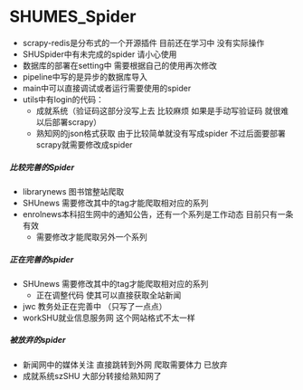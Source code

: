 # SHUMES_Spider
* scrapy-redis是分布式的一个开源插件 目前还在学习中
没有实际操作
* SHUSpider中有未完成的spider 请小心使用
* 数据库的部署在setting中 需要根据自己的使用再次修改
* pipeline中写的是异步的数据库导入
* main中可以直接调试或者运行需要使用的spider
* utils中有login的代码：
    * 成就系统（验证码这部分没写上去 比较麻烦 如果是手动写验证码 就很难以后部署scrapy）
    * 熟知网的json格式获取 由于比较简单就没有写成spider 不过后面要部署scrapy就需要修改成spider
##### 比较完善的Spider
* librarynews 图书馆整站爬取
* SHUnews 需要修改其中的tag才能爬取相对应的系列
* enrolnews本科招生网中的通知公告，还有一个系列是工作动态 目前只有一条有效
    * 需要修改才能爬取另外一个系列
##### 正在完善的spider
* SHUnews 需要修改其中的tag才能爬取相对应的系列 
    * 正在调整代码 使其可以直接获取全站新闻
* jwc 教务处正在完善中 （只写了一点点）
* workSHU就业信息服务网 这个网站格式不太一样
##### 被放弃的spider
* 新闻网中的媒体关注 直接跳转到外网 爬取需要体力 已放弃
* 成就系统szSHU 大部分转接给熟知网了
